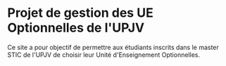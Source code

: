 Projet de gestion des UE Optionnelles de l'UPJV
========================

Ce site a pour objectif de permettre aux étudiants inscrits dans le master STIC de l'UPJV de choisir leur Unité d'Enseignement Optionnelles.